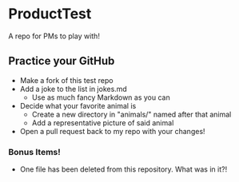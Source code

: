# ProductTest
A repo for PMs to play with!

## Practice your GitHub
* Make a fork of this test repo
* Add a joke to the list in jokes.md
  * Use as much fancy Markdown as you can
* Decide what your favorite animal is
  * Create a new directory in "animals/" named after that animal
  * Add a representative picture of said animal
* Open a pull request back to my repo with your changes!

### Bonus Items!
* One file has been deleted from this repository. What was in it?!
